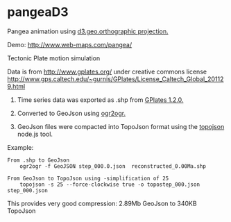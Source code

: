 pangeaD3
========

Pangea animation using <a href="https://github.com/mbostock/d3/wiki/Geo-Projections" target="_blank">d3.geo.orthographic projection.</a>

Demo: <a href="http://www.web-maps.com/pangea/" target="_blank">http://www.web-maps.com/pangea/</a>

Tectonic Plate motion simulation
 
Data is from http://www.gplates.org/ under creative commons license
http://www.gps.caltech.edu/~gurnis/GPlates/License_Caltech_Global_201129.html

1) Time series data was exported as .shp from <a href="http://www.gplates.org/" target="_blank">GPlates 1.2.0.</a> 

2) Converted to GeoJson using <a href="http://www.gdal.org/ogr2ogr.html" target="_blank">ogr2ogr.</a> 

3) GeoJson files were compacted into TopoJson format using the <a href="https://github.com/mbostock/topojson/wiki" target="_blank">topojson</a> node.js tool.

Example:

	From .shp to GeoJson
		ogr2ogr -f GeoJSON step_000.0.json  reconstructed_0.00Ma.shp

	From GeoJson to TopoJson using -simplification of 25 
		topojson -s 25 --force-clockwise true -o topostep_000.json    step_000.json

This provides very good compression: 2.89Mb GeoJson to 340KB TopoJson
